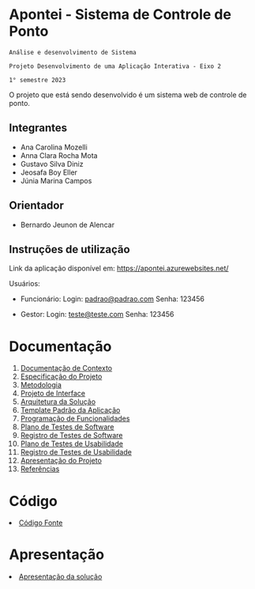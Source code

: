 # Apontei - Sistema de Controle de Ponto

`Análise e desenvolvimento de Sistema`

`Projeto Desenvolvimento de uma Aplicação Interativa - Eixo 2`

`1° semestre 2023`

O projeto que está sendo desenvolvido é um sistema web de controle de ponto.

## Integrantes

* Ana Carolina Mozelli
* Anna Clara Rocha Mota
* Gustavo Silva Diniz
* Jeosafa Boy Eller
* Júnia Marina Campos

## Orientador

* Bernardo Jeunon de Alencar

## Instruções de utilização

Link da aplicação disponível em: https://apontei.azurewebsites.net/

Usuários:

* Funcionário: Login: padrao@padrao.com Senha: 123456

* Gestor: Login: teste@teste.com Senha: 123456


# Documentação

<ol>
<li><a href="docs/01-Documentação de Contexto.md"> Documentação de Contexto</a></li>
<li><a href="docs/02-Especificação do Projeto.md"> Especificação do Projeto</a></li>
<li><a href="docs/03-Metodologia.md"> Metodologia</a></li>
<li><a href="docs/04-Projeto de Interface.md"> Projeto de Interface</a></li>
<li><a href="docs/05-Arquitetura da Solução.md"> Arquitetura da Solução</a></li>
<li><a href="docs/06-Template Padrão da Aplicação.md"> Template Padrão da Aplicação</a></li>
<li><a href="docs/07-Programação de Funcionalidades.md"> Programação de Funcionalidades</a></li>
<li><a href="docs/08-Plano de Testes de Software.md"> Plano de Testes de Software</a></li>
<li><a href="docs/09-Registro de Testes de Software.md"> Registro de Testes de Software</a></li>
<li><a href="docs/10-Plano de Testes de Usabilidade.md"> Plano de Testes de Usabilidade</a></li>
<li><a href="docs/11-Registro de Testes de Usabilidade.md"> Registro de Testes de Usabilidade</a></li>
<li><a href="docs/12-Apresentação do Projeto.md"> Apresentação do Projeto</a></li>
<li><a href="docs/13-Referências.md"> Referências</a></li>
</ol>

# Código

<li><a href="src/README.md"> Código Fonte</a></li>

# Apresentação

<li><a href="presentation/README.md"> Apresentação da solução</a></li>
